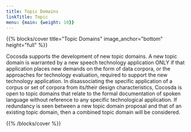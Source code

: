 ```yaml
---
title: Topic Domains
linkTitle: Topic
menu: {main: {weight: 10}}
---
```


{{% blocks/cover title="Topic Domains" image_anchor="bottom" height="full" %}}

Cocosda supports the development of new topic domains. A new topic domain is warranted by a new speech technology application ONLY if that application places new demands on the form of data corpora, or the approaches for technology evaluation, required to support the new technology application. In disassociating the specific application of a corpus or set of corpora from its/their design characteristics, Cocosda is open to topic domains that relate to the formal documentation of spoken language without reference to any specific technological application. If redundancy is seen between a new topic domain proposal and that of an existing topic domain, then a combined topic domain will be considered.

{{% /blocks/cover %}}

<!-- {{% blocks/lead %}}

The annual Oriental COCOSDA International Conference is the flagship event of O-COCOSDA.
The first preparatory meeting took place in Hong Kong in 1997, and since then, 27 workshops have been hosted in various countries, including Japan, Taiwan, China, Korea, Thailand, Singapore, India, Indonesia, Malaysia, Vietnam, Nepal, Macau, Myanmar, and the Philippines. 

{{% /blocks/lead %}}

{{% blocks/section %}}

# This is another section
{.text-center}

{{% /blocks/section %}}

{{% blocks/section %}}

# This is another section
{.text-center}

{{% /blocks/section %}} -->